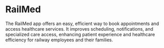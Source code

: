 # RailMed
The RailMed app offers an easy, efficient way to book appointments and access healthcare services. It improves scheduling, notifications, and specialized care access, enhancing patient experience and healthcare efficiency for railway employees and their families.
